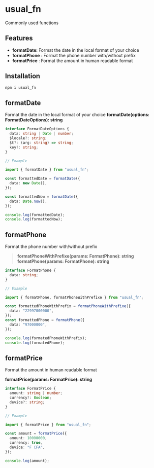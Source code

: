 # **usual_fn**

Commonly used functions

## **Features**

- **formatDate**: Format the date in the local format of your choice
- **formatPhone** : Format the phone number with/without prefix
- **formatPrice** : Format the amount in human readable format

## **Installation**

```bash
npm i usual_fn
```

## **formatDate**

Format the date in the local format of your choice
**formatDate(options: FormatDateOptions): string**

```ts
interface FormatDateOptions {
  data: string | Date | number;
  $locale?: string;
  $t?: (arg: string) => string;
  key?: string;
}
```

```ts
// Example

import { formatDate } from "usual_fn";

const formattedDate = formatDate({
  data: new Date(),
});

const formattedNow = formatDate({
  data: Date.now(),
});

console.log(formattedDate);
console.log(formattedNow);
```

## **formatPhone**

Format the phone number with/without prefix

> **formatPhoneWithPrefixe(params: FormatPhone): string**
> **formatPhone(params: FormatPhone): string**

```ts
interface FormatPhone {
  data: string;
}
```

```ts
// Example

import { formatPhone, formatPhoneWithPrefixe } from "usual_fn";

const formattedPhoneWithPrefix = formatPhoneWithPrefixe({
  data: "22997000000",
});
const formattedPhone = formatPhone({
  data: "97000000",
});

console.log(formatedPhoneWithPrefix);
console.log(formatedPhone);
```

## **formatPrice**

Format the amount in human readable format

**formatPrice(params: FormatPrice): string**

```ts
interface FormatPrice {
  amount: string | number;
  currency?: Boolean;
  device?: string;
}
```

```ts
// Example

import { formatPrice } from "usual_fn";

const amount = formatPrice({
  amount: 10000000,
  currency: true,
  device: "F CFA",
});

console.log(amount);
```
